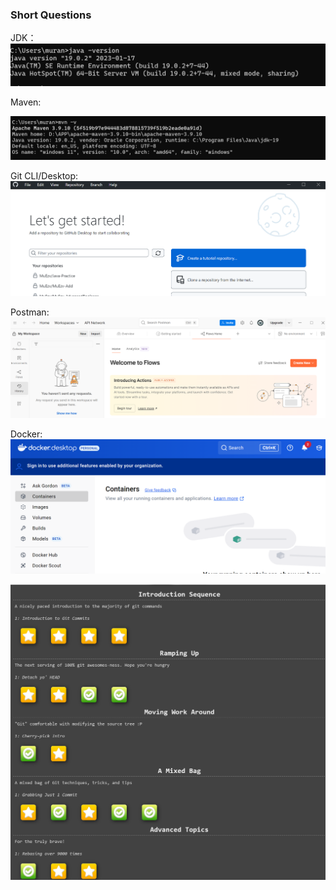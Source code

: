 ### Short Questions


JDK：
![alt text](image-1.png)

Maven:

![alt text](image-2.png)

Git CLI/Desktop:
![alt text](image-3.png)


Postman:
![alt text](image-4.png)

Docker:
![alt text](image-5.png)

![alt text](image.png)